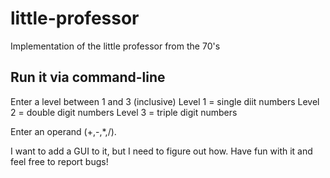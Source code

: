# little-professor

Implementation of the little professor from the 70's


## Run it via command-line 

Enter a level between 1 and 3 (inclusive) 
    Level 1 = single diit numbers
    Level 2 = double digit numbers
    Level 3 = triple digit numbers

Enter an operand (+,-,*,/).

I want to add a GUI to it, but I need to figure out how. 
Have fun with it and feel free to report bugs!

